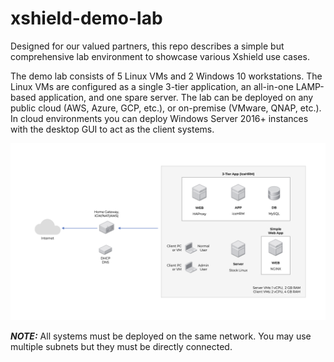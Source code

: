 # xshield-demo-lab

Designed for our valued partners, this repo describes a simple but comprehensive lab environment to showcase various Xshield use cases.

The demo lab consists of 5 Linux VMs and 2 Windows 10 workstations.  The Linux VMs are configured as a single 3-tier application, an all-in-one LAMP-based application, and one spare server.  The lab can be deployed on any public cloud (AWS, Azure, GCP, etc.), or on-premise (VMware, QNAP, etc.).  In cloud environments you can deploy Windows Server 2016+ instances with the desktop GUI to act as the client systems.

![Demo lab diagram](docs/images/xshield-demo-lab.png)

**_NOTE:_**  All systems must be deployed on the same network.  You may use multiple subnets but they must be directly connected.
